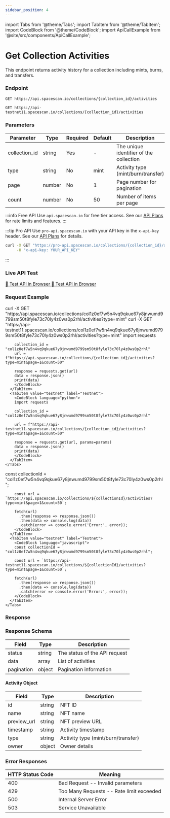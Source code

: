 ```yaml
---
sidebar_position: 4
---
```

import Tabs from '@theme/Tabs';
import TabItem from '@theme/TabItem';
import CodeBlock from '@theme/CodeBlock';
import ApiCallExample from '@site/src/components/ApiCallExample';

# Get Collection Activities

This endpoint returns activity history for a collection including mints, burns, and transfers.

### Endpoint

<Tabs>
  <TabItem value="mainnet" label="Mainnet">

```
GET https://api.spacescan.io/collections/{collection_id}/activities
```

  </TabItem>
  <TabItem value="testnet" label="Testnet">

```
GET https://api-testnet11.spacescan.io/collections/{collection_id}/activities
```

  </TabItem>
</Tabs>

### Parameters

| Parameter | Type | Required | Default | Description |
|-----------|------|----------|---------|-------------|
| collection_id | string | Yes | - | The unique identifier of the collection |
| type | string | No | mint | Activity type (mint/burn/transfer) |
| page | number | No | 1 | Page number for pagination |
| count | number | No | 50 | Number of items per page |

:::info Free API
Use `api.spacescan.io` for free tier access. See our [API Plans](https://spacescan.io/apis#plans) for rate limits and features.
:::

:::tip Pro API
Use `pro-api.spacescan.io` with your API key in the `x-api-key` header. See our [API Plans](https://spacescan.io/apis#plans) for details.

```bash
curl -X GET "https://pro-api.spacescan.io/collections/{collection_id}/activities?type=mint" \
     -H "x-api-key: YOUR_API_KEY"
```
:::

### Live API Test

<Tabs>
  <TabItem value="mainnet" label="Mainnet">
    <a href="https://api.spacescan.io/collections/col1z0ef7w5n4vq9qkue67y8jnwumd9799sm50t8fyle73c70ly4z0ws0p2rhl/activities?type=mint" target="_blank" rel="noopener noreferrer" className="api-test-button">
      🚀 Test API in Browser
    </a>
  </TabItem>
  <TabItem value="testnet" label="Testnet">
    <a href="https://api-testnet11.spacescan.io/collections/col1z0ef7w5n4vq9qkue67y8jnwumd9799sm50t8fyle73c70ly4z0ws0p2rhl/activities?type=mint" target="_blank" rel="noopener noreferrer" className="api-test-button">
      🚀 Test API in Browser
    </a>
  </TabItem>
</Tabs>

### Request Example

<Tabs>
  <TabItem value="curl" label="cURL">
    <Tabs>
      <TabItem value="mainnet" label="Mainnet">
        <CodeBlock language="bash">
        curl -X GET "https://api.spacescan.io/collections/col1z0ef7w5n4vq9qkue67y8jnwumd9799sm50t8fyle73c70ly4z0ws0p2rhl/activities?type=mint"
        </CodeBlock>
      </TabItem>
      <TabItem value="testnet" label="Testnet">
        <CodeBlock language="bash">
        curl -X GET "https://api-testnet11.spacescan.io/collections/col1z0ef7w5n4vq9qkue67y8jnwumd9799sm50t8fyle73c70ly4z0ws0p2rhl/activities?type=mint"
        </CodeBlock>
      </TabItem>
    </Tabs>
  </TabItem>
  <TabItem value="python" label="Python">
    <Tabs>
      <TabItem value="mainnet" label="Mainnet">
        <CodeBlock language="python">
        import requests

        collection_id = "col1z0ef7w5n4vq9qkue67y8jnwumd9799sm50t8fyle73c70ly4z0ws0p2rhl"
        url = f"https://api.spacescan.io/collections/{collection_id}/activities?type=mint&page=1&count=50"

        response = requests.get(url)
        data = response.json()
        print(data)
        </CodeBlock>
      </TabItem>
      <TabItem value="testnet" label="Testnet">
        <CodeBlock language="python">
        import requests

        collection_id = "col1z0ef7w5n4vq9qkue67y8jnwumd9799sm50t8fyle73c70ly4z0ws0p2rhl"

        url = f"https://api-testnet11.spacescan.io/collections/{collection_id}/activities?type=mint&page=1&count=50"

        response = requests.get(url, params=params)
        data = response.json()
        print(data)
        </CodeBlock>
      </TabItem>
    </Tabs>
  </TabItem>
  <TabItem value="javascript" label="JavaScript">
    <Tabs>
      <TabItem value="mainnet" label="Mainnet">
        <CodeBlock language="javascript">
        const collectionId = "col1z0ef7w5n4vq9qkue67y8jnwumd9799sm50t8fyle73c70ly4z0ws0p2rhl";
        
        const url = `https://api.spacescan.io/collections/${collectionId}/activities?type=mint&page=1&count=50`;

        fetch(url)
          .then(response => response.json())
          .then(data => console.log(data))
          .catch(error => console.error('Error:', error));
        </CodeBlock>
      </TabItem>
      <TabItem value="testnet" label="Testnet">
        <CodeBlock language="javascript">
        const collectionId = "col1z0ef7w5n4vq9qkue67y8jnwumd9799sm50t8fyle73c70ly4z0ws0p2rhl";

        const url = `https://api-testnet11.spacescan.io/collections/${collectionId}/activities?type=mint&page=1&count=50`;

        fetch(url)
          .then(response => response.json())
          .then(data => console.log(data))
          .catch(error => console.error('Error:', error));
        </CodeBlock>
      </TabItem>
    </Tabs>
  </TabItem>
</Tabs>

### Response

<ApiCallExample endpoint="https://api.spacescan.io/collections/col1z0ef7w5n4vq9qkue67y8jnwumd9799sm50t8fyle73c70ly4z0ws0p2rhl/activities?type=mint" />

### Response Schema

| Field | Type | Description |
|-------|------|-------------|
| status | string | The status of the API request |
| data | array | List of activities |
| pagination | object | Pagination information |

#### Activity Object

| Field | Type | Description |
|-------|------|-------------|
| id | string | NFT ID |
| name | string | NFT name |
| preview_url | string | NFT preview URL |
| timestamp | string | Activity timestamp |
| type | string | Activity type (mint/burn/transfer) |
| owner | object | Owner details |

### Error Responses

| HTTP Status Code | Meaning |
|-----------------|---------|
| 400 | Bad Request -- Invalid parameters |
| 429 | Too Many Requests -- Rate limit exceeded |
| 500 | Internal Server Error |
| 503 | Service Unavailable | 